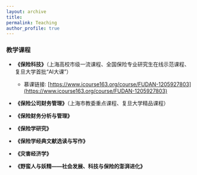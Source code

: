 ```yaml
---
layout: archive
title: 
permalink: Teaching
author_profile: true
---
```


### 教学课程

- **《保险科技》**（上海高校市级一流课程、全国保险专业研究生在线示范课程、复旦大学首批“AI大课”）  
  - 慕课链接: [https://www.icourse163.org/course/FUDAN-1205927803](https://www.icourse163.org/course/FUDAN-1205927803)

- **《保险公司财务管理》**（上海市教委重点课程、复旦大学精品课程）  
- **《保险财务分析与管理》**  
- **《保险学研究》**  
- **《保险学经典文献选读与写作》**  
- **《灾害经济学》**  
- **《野蛮人与妖精——社会发展、科技与保险的澎湃进化》**
